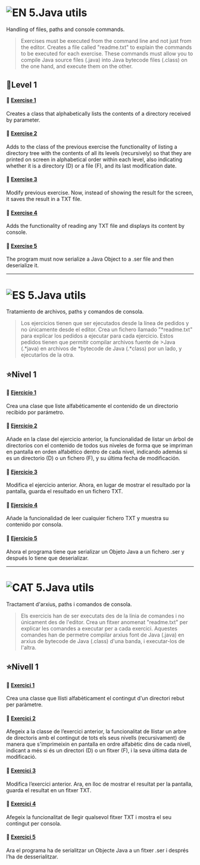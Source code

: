 
![EN](https://img.shields.io/badge/EN-blue.svg) 5.Java utils
=

Handling of files, paths and console commands.

>Exercises must be executed from the command line and not just from the editor. Creates a file called "readme.txt" to explain the commands to be executed for each exercise. 
>These commands must allow you to compile Java source files (.java) into Java bytecode files (.class) on the one hand, and execute them on the other.

:star2:Level 1
-

#### 📍 [Exercise 1](https://github.com/ariamdev/IT-ACADEMY-SPRINT-1/tree/main/SPRINT1/Tasca%20S1%2005%20Java%20Utils/Nivell%201/n1exercici19)
Creates a class that alphabetically lists the contents of a directory received by parameter.

#### 📍 [Exercise 2](https://github.com/ariamdev/IT-ACADEMY-SPRINT-1/tree/main/SPRINT1/Tasca%20S1%2005%20Java%20Utils/Nivell%201/n1exercici2)
Adds to the class of the previous exercise the functionality of listing a directory tree with the contents of all its levels (recursively) so that they are printed on screen in alphabetical order within each level, also indicating whether it is a directory (D) or a file (F), and its last modification date.

#### 📍 [Exercise 3](https://github.com/ariamdev/IT-ACADEMY-SPRINT-1/tree/main/SPRINT1/Tasca%20S1%2005%20Java%20Utils/Nivell%201/n1exercici3)
Modify previous exercise. Now, instead of showing the result for the screen, it saves the result in a TXT file.

#### 📍 [Exercise 4](https://github.com/ariamdev/IT-ACADEMY-SPRINT-1/tree/main/SPRINT1/Tasca%20S1%2005%20Java%20Utils/Nivell%201/n1exercici4)
Adds the functionality of reading any TXT file and displays its content by console.

#### 📍 [Exercise 5](https://github.com/ariamdev/IT-ACADEMY-SPRINT-1/tree/main/SPRINT1/Tasca%20S1%2005%20Java%20Utils/Nivell%201/n1exercici5)
The program must now serialize a Java Object to a .ser file and then deserialize it.

---

![ES](https://img.shields.io/badge/ES-red.svg) 5.Java utils
=

Tratamiento de archivos, paths y comandos de consola.

>Los ejercicios tienen que ser ejecutados desde la línea de pedidos y no únicamente desde el editor. 
>Crea un fichero llamado "*readme.txt" para explicar los pedidos a ejecutar para cada ejercicio. Estos pedidos tienen que permitir compilar archivos fuente de >Java (.*java) en archivos de *bytecode de Java (.*class) por un lado, y ejecutarlos de la otra.

:star:Nivel 1
-

#### 📍 [Ejercicio 1](https://github.com/ariamdev/IT-ACADEMY-SPRINT-1/tree/main/SPRINT1/Tasca%20S1%2005%20Java%20Utils/Nivell%201/n1exercici1)
Crea una clase que liste alfabéticamente el contenido de un directorio recibido por parámetro.

#### 📍 [Ejercicio 2](https://github.com/ariamdev/IT-ACADEMY-SPRINT-1/tree/main/SPRINT1/Tasca%20S1%2005%20Java%20Utils/Nivell%201/n1exercici2)
Añade en la clase del ejercicio anterior, la funcionalidad de listar un árbol de directorios con el contenido de todos sus niveles de forma que se impriman en pantalla en orden alfabético dentro de cada nivel, indicando además si es un directorio (D) o un fichero (F), y su última fecha de modificación.

#### 📍 [Ejercicio 3](https://github.com/ariamdev/IT-ACADEMY-SPRINT-1/tree/main/SPRINT1/Tasca%20S1%2005%20Java%20Utils/Nivell%201/n1exercici3)
Modifica el ejercicio anterior. Ahora, en lugar de mostrar el resultado por la pantalla, guarda el resultado en un fichero TXT.

#### 📍 [Ejercicio 4](https://github.com/ariamdev/IT-ACADEMY-SPRINT-1/tree/main/SPRINT1/Tasca%20S1%2005%20Java%20Utils/Nivell%201/n1exercici4)
Añade la funcionalidad de leer cualquier fichero TXT y muestra su contenido por consola.

#### 📍 [Ejercicio 5](https://github.com/ariamdev/IT-ACADEMY-SPRINT-1/tree/main/SPRINT1/Tasca%20S1%2005%20Java%20Utils/Nivell%201/n1exercici5)
Ahora el programa tiene que serializar un Objeto Java a un fichero .ser y después lo tiene que deserializar.

---

![CAT](https://img.shields.io/badge/CAT-yellow.svg)  5.Java utils
=

Tractament d'arxius, paths i comandos de consola.

>Els exercicis han de ser executats des de la línia de comandes i no únicament des de l'editor. Crea un fitxer anomenat "readme.txt" per explicar les comandes a executar per a cada exercici. Aquestes comandes han de permetre compilar arxius font de Java (.java) en arxius de bytecode de Java (.class) d'una banda, i executar-los de l'altra.

:star:Nivell 1
-

#### 📍 [Exercici 1](https://github.com/ariamdev/IT-ACADEMY-SPRINT-1/tree/main/SPRINT1/Tasca%20S1%2005%20Java%20Utils/Nivell%201/n1exercici1)
Crea una classe que llisti alfabèticament el contingut d'un directori rebut per paràmetre.

#### 📍 [Exercici 2](https://github.com/ariamdev/IT-ACADEMY-SPRINT-1/tree/main/SPRINT1/Tasca%20S1%2005%20Java%20Utils/Nivell%201/n1exercici2)
Afegeix a la classe de l’exercici anterior, la funcionalitat de llistar un arbre de directoris amb el contingut de tots els seus nivells (recursivament) de manera que s'imprimeixin en pantalla en ordre alfabètic dins de cada nivell, indicant a més si és un directori (D) o un fitxer (F), i la seva última data de modificació.

#### 📍 [Exercici 3](https://github.com/ariamdev/IT-ACADEMY-SPRINT-1/tree/main/SPRINT1/Tasca%20S1%2005%20Java%20Utils/Nivell%201/n1exercici3)
Modifica l’exercici anterior. Ara, en lloc de mostrar el resultat per la pantalla, guarda el resultat en un fitxer TXT.

#### 📍 [Exercici 4](https://github.com/ariamdev/IT-ACADEMY-SPRINT-1/tree/main/SPRINT1/Tasca%20S1%2005%20Java%20Utils/Nivell%201/n1exercici4)
Afegeix la funcionalitat de llegir qualsevol fitxer TXT i mostra el seu contingut per consola.

#### 📍 [Exercici 5](https://github.com/ariamdev/IT-ACADEMY-SPRINT-1/tree/main/SPRINT1/Tasca%20S1%2005%20Java%20Utils/Nivell%201/n1exercici5)
Ara el programa ha de serialitzar un Objecte Java a un fitxer .ser i després l’ha de desserialitzar.
